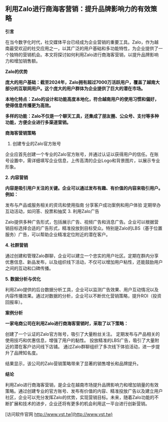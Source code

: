## **利用Zalo进行商海客营销：提升品牌影响力的有效策略**

**引言**

在当今数字化时代，社交媒体平台已经成为企业营销的重要工具。Zalo，作为越南最受欢迎的社交应用之一，以其广泛的用户基础和多功能特性，为企业提供了一个独特的营销机会。本文将探讨如何利用Zalo进行商海客营销，以提升品牌影响力和增加销售额。

**Zalo的优势**

**庞大的用户基础：截至2024年，Zalo拥有超过7000万活跃用户，覆盖了越南大部分的互联网用户。这个庞大的用户群体为企业提供了巨大的潜在市场。**

**本地化特点：Zalo的设计和功能高度本地化，符合越南用户的使用习惯和偏好，使得信息传播更为高效。**

**多样的功能：Zalo不仅是一个聊天工具，还集成了朋友圈、公众号、支付等多种功能，方便企业进行多渠道营销。**

**商海客营销策略**
1. 创建专业的Zalo官方账号

企业应首先创建一个专业的Zalo官方账号，并通过认证以获得用户的信任。在账号设置中，需详细填写企业信息，上传高清的企业Logo和背景图片，以展示专业形象。

**2. 内容营销**

**内容是吸引用户关注的关键。企业可以通过发布有趣、有价值的内容来吸引用户。例如：**

发布与产品或服务相关的资讯和使用指南
分享客户成功案例和用户体验
定期举办互动活动，如问答、投票和抽奖
3. 利用Zalo广告

Zalo提供多种广告形式，包括展示广告、视频广告和消息广告。企业可以根据营销目标选择合适的广告形式，精准投放到目标受众。特别是Zalo的LBS（基于位置服务）广告，可以帮助企业精准定位附近的潜在客户。

**4. 社群营销**

通过创建和管理Zalo群聊，企业可以建立一个忠实的用户社区。定期在群内分享优惠信息、新品发布，以及组织线下活动，不仅可以增加用户粘性，还能鼓励用户之间的互动和口碑传播。

**5. 数据分析与优化**

利用Zalo提供的后台数据分析工具，企业可以监测广告效果、用户互动情况以及内容传播效果。通过对数据的分析，企业可以不断优化营销策略，提升ROI（投资回报率）。

**案例分析**

**一家电商公司在利用Zalo进行商海客营销时，采取了以下策略：**

创建了一个认证的Zalo官方账号，吸引了大量粉丝关注。
定期发布与产品相关的使用技巧和优惠信息，增强了用户的黏性。
投放精准的LBS广告，吸引了大量附近的潜在客户访问线下店铺。
通过Zalo群聊组织了多次线下体验活动，进一步提升了品牌知名度。

结果显示，该公司的Zalo营销策略带来了显著的销售增长和品牌提升。

**结论**

利用Zalo进行商海客营销，是企业在越南市场提升品牌影响力和增加销量的有效策略。通过创建专业的官方账号、发布有价值的内容、精准投放广告以及建立用户社区，企业可以充分发挥Zalo的优势，实现营销目标。未来，随着Zalo功能的不断扩展和技术的进步，企业还将有更多的机会利用这一平台进行创新营销。


[访问软件官网 http://www.vst.tw](http://www.vst.tw)
